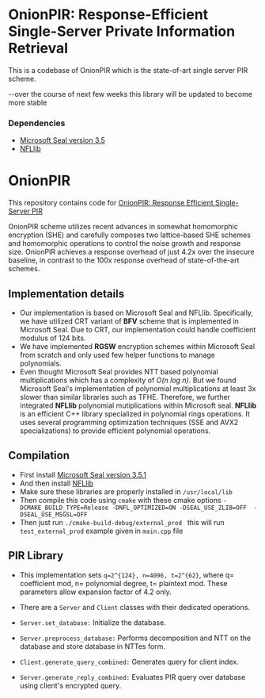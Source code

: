 # OnionPIR: Response-Efficient Single-Server Private Information Retrieval
This is a codebase of OnionPIR which is the state-of-art single server PIR scheme.

--over the course of next few weeks this library will be updated to become more stable 

### Dependencies
- [Microsoft Seal version 3.5](https://github.com/microsoft/SEAL/tree/3.5.0)
- [NFLlib](https://github.com/quarkslab/NFLlib) 


# OnionPIR
This repository contains code for [OnionPIR: Response Efficient Single-Server PIR](https://eprint.iacr.org/2021/1081) 

OnionPIR scheme utilizes recent advances in somewhat homomorphic encryption (SHE) and carefully composes two lattice-based SHE schemes and homomorphic operations to control the noise growth and response size. OnionPIR achieves a response overhead of just 4.2x over the insecure baseline, in contrast to the 100x response overhead of state-of-the-art schemes.

## Implementation details

- Our implementation is based on Microsoft Seal and NFLlib. Specifically, we have utilized CRT variant of **BFV** scheme that is implemented in Microsoft Seal. Due to CRT, our implementation could handle coefficient modulus of 124 bits. 
- We have implemented **RGSW** encryption schemes within Microsoft Seal from scratch and only used few helper functions to manage polynomials. 
- Even thought Microsoft Seal provides NTT based polynomial multiplications which has a complexity of *O(n log n)*. But we found Microsoft Seal's implementation of polynomial multiplications at least 3x slower than similar libraries such as TFHE. Therefore, we further integrated **NFLlib** polynomial mutiplications within Microsoft seal. **NFLlib** is an efficient C++ library specialized in polynomial rings operations. It uses several programming optimization techniques (SSE and AVX2 specializations) to provide efficient polynomial operations. 

## Compilation

- First install [Microsoft Seal version 3.5.1](https://github.com/microsoft/SEAL/tree/3.5.1) 
- And then install [NFLlib](https://github.com/micciancio/NFLlib) 
- Make sure these libraries are properly installed in `/usr/local/lib` 
- Then compile this code using `cmake` with these cmake options `-DCMAKE_BUILD_TYPE=Release -DNFL_OPTIMIZED=ON -DSEAL_USE_ZLIB=OFF  -DSEAL_USE_MSGSL=OFF`
- Then just run `./cmake-build-debug/external_prod ` this will run `test_external_prod` example given in `main.cpp` file

## PIR Library
- This implementation sets `q=2^{124}, n=4096, t=2^{62}`, where q= coefficient mod, n= polynomial degree, t= plaintext mod. These parameters allow expansion factor of 4.2 only. 

- There are a `Server` and `Client` classes with their dedicated operations.
- `Server.set_database:` Initialize the database.
- `Server.preprocess_database:` Performs decomposition and NTT on the database and store database in NTTes form.  
- `Client.generate_query_combined:` Generates query for client index.
- `Server.generate_reply_combined:` Evaluates PIR query over database using client's encrypted query. 
